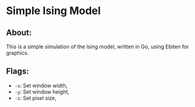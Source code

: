 # Simple Ising Model

## About:

This is a simple simulation of the Ising model, written in Go, using Ebiten for graphics.

## Flags:

* `-x`: Set window width,
* `-y`: Set window height,
* `-s`: Set pixel size,